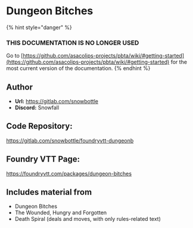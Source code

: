 # Dungeon Bitches

{% hint style="danger" %}
### THIS DOCUMENTATION IS NO LONGER USED

Go to [https://github.com/asacolips-projects/pbta/wiki/#getting-started](https://github.com/asacolips-projects/pbta/wiki/#getting-started) for the most current version of the documentation.
{% endhint %}

## Author

* **Url:** https://gitlab.com/snowbottle
* **Discord:** Snowfall

## Code Repository:

https://gitlab.com/snowbottle/foundryvtt-dungeonb

## Foundry VTT Page:

https://foundryvtt.com/packages/dungeon-bitches

## Includes material from

* Dungeon Bitches
* The Wounded, Hungry and Forgotten
* Death Spiral (deals and moves, with only rules-related text)
